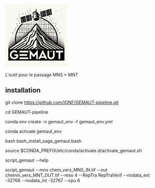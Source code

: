 <img src="assets/logo.png" alt="GEMAUT Logo" width="200"/>

L'outil pour le passage MNS > MNT

## installation

git clone https://github.com/IGNF/GEMAUT-pipeline.git

cd GEMAUT-pipeline

conda env create -n gemaut_env -f  gemaut_env.yml

conda activate gemaut_env

bash bash_install_saga_gemaut.bash

source $CONDA_PREFIX/etc/conda/activate.d/activate_gemaut.sh

script_gemaut --help

script_gemaut  --mns chem_vers_MNS_IN.tif --out chemin_vers_MNT_OUT.tif --reso 4 --RepTra RepTraVerif --nodata_ext -32768 --nodata_int -32767 --cpu 6
